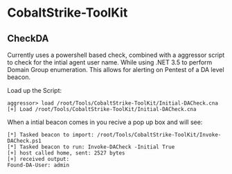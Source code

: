 # CobaltStrike-ToolKit

## CheckDA

Currently uses a powershell based check, combined with a aggressor script to check for the intial agent user name.
While using .NET 3.5 to perform Domain Group enumeration. This allows for alerting on Pentest of a DA level beacon.

Load up the Script:
```
aggressor> load /root/Tools/CobaltStrike-ToolKit/Initial-DACheck.cna
[+] Load /root/Tools/CobaltStrike-ToolKit/Initial-DACheck.cna
```
When a intial beacon comes in you recive a pop up box and will see:
```
[*] Tasked beacon to import: /root/Tools/CobaltStrike-ToolKit/Invoke-DACheck.ps1
[*] Tasked beacon to run: Invoke-DACheck -Initial True
[+] host called home, sent: 2527 bytes
[+] received output:
Found-DA-User: admin
```

